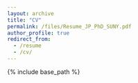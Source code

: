 ```yaml
---
layout: archive
title: "CV"
permalink: /files/Resume_JP_PhD_SUNY.pdf
author_profile: true
redirect_from:
  - /resume
  - /cv/
---
```


{% include base_path %}

